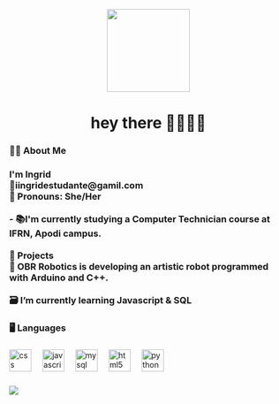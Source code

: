 <div align="center">
  <img height="150" src="https://user-images.githubusercontent.com/74038190/219923809-b86dc415-a0c2-4a38-bc88-ad6cf06395a8.gif"  />
</div>

###

<h1 align="center">hey there 👾👩‍💻👋</h1>

###

<div align="center">
</div>

###

<h3 align="left">👩‍💻  About Me</h3>

###

<h3 align="left">I'm Ingrid <br>📧iingridestudante@gamil.com<br>👋 Pronouns: She/Her<br><br>- 📚I'm currently studying a Computer Technician course at IFRN, Apodi campus.<br><br>🚀 Projects<br>🤖 OBR Robotics is developing an artistic robot programmed with Arduino and C++.<br><br>🗃️ I’m currently learning Javascript & SQL</h3>

###

<h3 align="left">🖥️ Languages</h3>

###

<div align="left">
  <img src="https://cdn.jsdelivr.net/gh/devicons/devicon/icons/css3/css3-original.svg" height="40" alt="css logo"  />
  <img width="12" />
  <img src="https://cdn.jsdelivr.net/gh/devicons/devicon/icons/javascript/javascript-original.svg" height="40" alt="javascript logo"  />
  <img width="12" />
  <img src="https://cdn.jsdelivr.net/gh/devicons/devicon/icons/mysql/mysql-original.svg" height="40" alt="mysql logo"  />
  <img width="12" />
  <img src="https://cdn.jsdelivr.net/gh/devicons/devicon/icons/html5/html5-original.svg" height="40" alt="html5 logo"  />
  <img width="12" />
  <img src="https://cdn.jsdelivr.net/gh/devicons/devicon/icons/python/python-original.svg" height="40" alt="python logo"  />
</div>

###

<div>
  <img style="100%" src="https://capsule-render.vercel.app/api?type=rect&height=93&section=header&reversal=false&fontSize=61&fontColor=FFFFFF&fontAlign=50&fontAlignY=50&stroke=-&descSize=20&descAlign=50&descAlignY=50&color=gradient"  />
</div>

###
